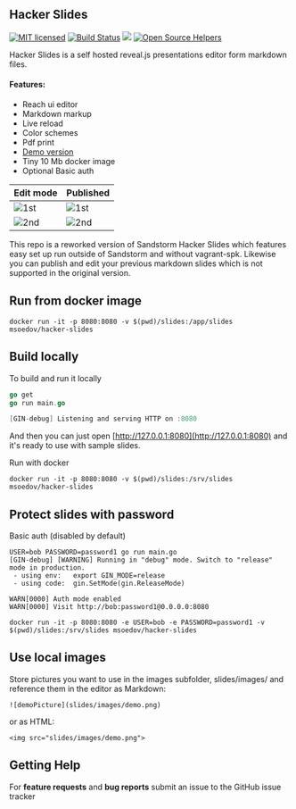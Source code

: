 ## Hacker Slides

[![MIT licensed](https://img.shields.io/badge/license-MIT-blue.svg)](https://github.com/msoedov/hacker-slides/blob/master/LICENSE)
[![Build Status](https://travis-ci.org/msoedov/hacker-slides.svg?branch=master)](https://travis-ci.org/msoedov/hacker-slides)
[![](https://images.microbadger.com/badges/image/msoedov/hacker-slides:latest.svg)](https://microbadger.com/images/msoedov/hacker-slides "Hacker slides image")
[![Open Source Helpers](https://www.codetriage.com/msoedov/hacker-slides/badges/users.svg)](https://www.codetriage.com/msoedov/hacker-slides)

Hacker Slides is a self hosted reveal.js presentations editor form markdown files.


#### Features:

- Reach ui editor
- Markdown markup
- Live reload
- Color schemes
- Pdf print
- [Demo version](https://murmuring-sierra-54081.herokuapp.com)
- Tiny 10 Mb docker image
- Optional Basic auth


| Edit mode | Published  |
| --- | --- |
| ![1st](https://sc-cdn.scaleengine.net/i/520e2f4a8ca107b0263936507120027e.png) | ![1st](https://sc-cdn.scaleengine.net/i/7ae0d31a40b0b9e7acc3f131754874cf.png) |
|![2nd](https://sc-cdn.scaleengine.net/i/5acba66070e24f76bc7f20224adc611e.png) | ![2nd](https://sc-cdn.scaleengine.net/i/fee3e1374cb13b1d8c292becb7f514ae.png) |

This repo is a reworked version of Sandstorm Hacker Slides which features easy set up run outside of Sandstorm and without vagrant-spk. Likewise you can publish and edit your previous markdown slides which is not supported in the original version.


Run from docker image
-----
```shell
docker run -it -p 8080:8080 -v $(pwd)/slides:/app/slides msoedov/hacker-slides
```

Build locally
----
To build and run it locally
```go
go get
go run main.go

[GIN-debug] Listening and serving HTTP on :8080
```

And then you can just open [http://127.0.0.1:8080](http://127.0.0.1:8080) and it's ready to use with sample slides.

Run with docker

```shell
docker run -it -p 8080:8080 -v $(pwd)/slides:/srv/slides msoedov/hacker-slides
```

Protect slides with password
----
Basic auth (disabled by default)
```shell
USER=bob PASSWORD=password1 go run main.go
[GIN-debug] [WARNING] Running in "debug" mode. Switch to "release" mode in production.
 - using env:	export GIN_MODE=release
 - using code:	gin.SetMode(gin.ReleaseMode)

WARN[0000] Auth mode enabled
WARN[0000] Visit http://bob:password1@0.0.0.0:8080
```

```shell
docker run -it -p 8080:8080 -e USER=bob -e PASSWORD=password1 -v $(pwd)/slides:/srv/slides msoedov/hacker-slides
```

Use local images
----
Store pictures you want to use in the images subfolder, slides/images/ and reference them in the editor as Markdown:
```
![demoPicture](slides/images/demo.png)
```
or as HTML:
```
<img src="slides/images/demo.png">
```

Getting Help
------------

For **feature requests** and **bug reports**  submit an issue
to the GitHub issue tracker
